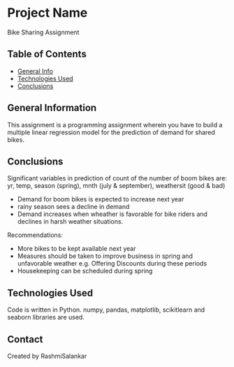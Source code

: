 # Project Name
Bike Sharing Assignment

## Table of Contents
* [General Info](#general-information)
* [Technologies Used](#technologies-used)
* [Conclusions](#conclusions)

## General Information
This assignment is a programming assignment wherein you have to build a multiple linear regression model for the prediction of demand for shared bikes.


## Conclusions
Significant variables in prediction of count of the number of boom bikes are:
yr, temp, season (spring), mnth (july & september), weathersit (good & bad)
- Demand for boom bikes is expected to increase next year
- rainy season sees a decline in demand
- Demand increases when wheather is favorable for bike riders and declines in harsh weather situations.


Recommendations:
- More bikes to be kept available next year
- Measures should be taken to improve business in spring and unfavorable weather e.g. Offering Discounts during these periods
- Housekeeping can be scheduled during spring

## Technologies Used
Code is written in Python.
numpy, pandas, matplotlib, scikitlearn and seaborn libraries are used.

## Contact
Created by RashmiSalankar
